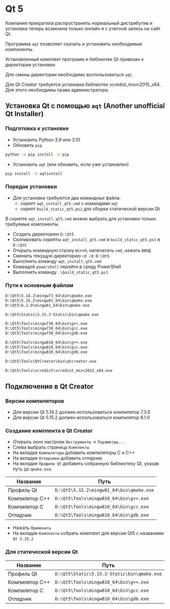 # Qt 5

Компания прекратила распространять нормальный дистрибутив и установка теперь возможна только онлайн и с учетной запись на сайт Qt.

Программа `aqt` позволяет скачать и установить необходимые компоненты.

Установленный комплект программ и библиотек Qt привязан к директории установки.

Для смены директории необходимо воспользоваться `aqt`.

Для Qt Creator требуется установка библиотек vcredist_msvc2015_x64. Для этого необходимы права администратора.

## Установка Qt с помощью `aqt` (Another unofficial Qt Installer)

### Подготовка к установке

* Установить Python 3.9 или 3.10
* Обновить `pip`

```bat
python -m pip install -U pip
```

* Установить `aqt` (или обновить, если уже установлен)

```bat
pip install -U aqtinstall
```

### Порядок установки

* Для установки требуются два командных файла:
  * скрипт `aqt_install_qt5.cmd` с командами `aqt`
  * скрипт `build_static_qt5.ps1` для сборки статической версии Qt

В скрипте `aqt_install_qt5.cmd` можно выбрать для установки только требуемые компоненты.

* Создать директорию `D:\Qt5`
* Скопировать скрипты `aqt_install_qt5.cmd` и `build_static_qt5.ps1` в `D:\Qt5`
* Открыть командную строку `Win+R`, напечатать `cmd`, нажать `ВВОД`
* Сменить текущую директорию `cd /d D:\Qt5`
* Выполнить команду `aqt_install_qt5.cmd`
* Командой `powershell` перейти в среду PowerShell
* Выполнить команду  `.\build_static_qt5.ps1`

### Пути к основным файлам

```bat
D:\Qt5\5.14.2\mingw73_64\bin\qmake.exe
D:\Qt5\5.15.2\mingw81_64\bin\qmake.exe
D:\Qt5\6.2.0\mingw81_64\bin\qmake.exe

D:\Qt5\Static\5.15.2-Static\bin\qmake.exe

D:\Qt5\Tools\mingw730_64\bin\g++.exe
D:\Qt5\Tools\mingw730_64\bin\gcc.exe
D:\Qt5\Tools\mingw730_64\bin\gdb.exe

D:\Qt5\Tools\mingw810_64\bin\g++.exe
D:\Qt5\Tools\mingw810_64\bin\gcc.exe
D:\Qt5\Tools\mingw810_64\bin\gdb.exe

D:\Qt5\Tools\QtCreator\bin\qtcreator.exe

D:\Qt5\Tools\vcredist\vcredist_msvc2015_x64.exe
```

## Подключение в Qt Creator

### Версии компиляторов

* Для версии Qt 5.14.2 должен использоваться компилятор 7.3.0
* Для версии Qt 5.15.2 должен использоваться компилятор 8.1.0

### Создание комплекта в Qt Creator

* Открыть окно настроек `Инструменты` → `Параметры...`
* Слева выбрать страницу `Комплекты`
* На вкладке `Компиляторы` добавить компиляторы C и C++
* На вкладке `Отладчики` добавить отладчик
* На вкладке `Профили Qt` добавить собранную библиотеку Qt, указав путь до `qmake.exe`.

| Название       | Путь                                     |
|----------------|------------------------------------------|
| Профиль Qt     | `D:\Qt5\5.15.2\mingw81_64\bin\qmake.exe` |
| Компилятор C++ | `D:\Qt5\Tools\mingw810_64\bin\g++.exe`   |
| Компилятор C   | `D:\Qt5\Tools\mingw810_64\bin\gcc.exe`   |
| Отладчик       | `D:\Qt5\Tools\mingw810_64\bin\gdb.exe`   |

* Нажать `Применить`
* На вкладке `Комплекты` собрать комплект для версии Qt5 с названием `Qt 5.15.2`

### Для статической версии Qt

| Название       | Путь                                        |
|----------------|---------------------------------------------|
| Профиль Qt     | `D:\Qt5\Static\5.15.2-Static\bin\qmake.exe` |
| Компилятор C++ | `D:\Qt5\Tools\mingw810_64\bin\g++.exe`      |
| Компилятор C   | `D:\Qt5\Tools\mingw810_64\bin\gcc.exe`      |
| Отладчик       | `D:\Qt5\Tools\mingw810_64\bin\gdb.exe`      |
